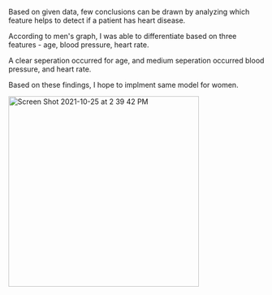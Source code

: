 Based on given data, few conclusions can be drawn by analyzing which feature helps to detect if a patient has heart disease. 

According to men's graph, I was able to differentiate based on three features - age, blood pressure, heart rate. 

A clear seperation occurred for age, and medium seperation occurred blood pressure, and heart rate. 

Based on these findings, I hope to implment same model for women. 

<img width="375" alt="Screen Shot 2021-10-25 at 2 39 42 PM" src="https://user-images.githubusercontent.com/86501110/138774956-ba104d42-0d95-469b-828d-9870e2844d44.png">
